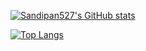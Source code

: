 [![Sandipan527's GitHub stats](https://github-readme-stats.vercel.app/api?username=Sandipan527&count_private=true&show_icons=true&theme=gruvbox)](https://github.com/Sandipan527)

[![Top Langs](https://github-readme-stats.vercel.app/api/top-langs/?username=Sandipan527&langs_count=8&layout=compact&count_private=true)](https://github.com/Sandipan527)


<!-- ### Hi there 👋-->

<!--
**Sandipan527/Sandipan527** is a ✨ _special_ ✨ repository because its `README.md` (this file) appears on your GitHub profile.

Here are some ideas to get you started:

- 🔭 I’m currently working on ...
- 🌱 I’m currently learning ...
- 👯 I’m looking to collaborate on ...
- 🤔 I’m looking for help with ...
- 💬 Ask me about ...
- 📫 How to reach me: ...
- 😄 Pronouns: ...
- ⚡ Fun fact: ...
-->
